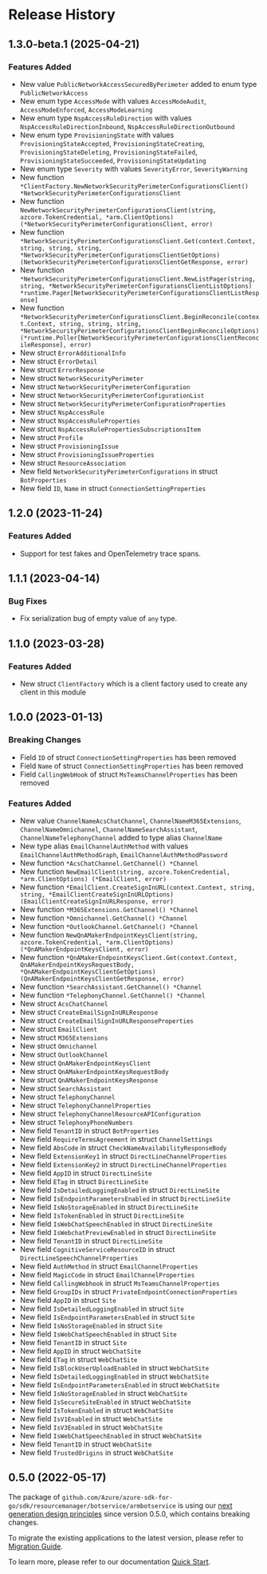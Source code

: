 # Release History

## 1.3.0-beta.1 (2025-04-21)
### Features Added

- New value `PublicNetworkAccessSecuredByPerimeter` added to enum type `PublicNetworkAccess`
- New enum type `AccessMode` with values `AccessModeAudit`, `AccessModeEnforced`, `AccessModeLearning`
- New enum type `NspAccessRuleDirection` with values `NspAccessRuleDirectionInbound`, `NspAccessRuleDirectionOutbound`
- New enum type `ProvisioningState` with values `ProvisioningStateAccepted`, `ProvisioningStateCreating`, `ProvisioningStateDeleting`, `ProvisioningStateFailed`, `ProvisioningStateSucceeded`, `ProvisioningStateUpdating`
- New enum type `Severity` with values `SeverityError`, `SeverityWarning`
- New function `*ClientFactory.NewNetworkSecurityPerimeterConfigurationsClient() *NetworkSecurityPerimeterConfigurationsClient`
- New function `NewNetworkSecurityPerimeterConfigurationsClient(string, azcore.TokenCredential, *arm.ClientOptions) (*NetworkSecurityPerimeterConfigurationsClient, error)`
- New function `*NetworkSecurityPerimeterConfigurationsClient.Get(context.Context, string, string, string, *NetworkSecurityPerimeterConfigurationsClientGetOptions) (NetworkSecurityPerimeterConfigurationsClientGetResponse, error)`
- New function `*NetworkSecurityPerimeterConfigurationsClient.NewListPager(string, string, *NetworkSecurityPerimeterConfigurationsClientListOptions) *runtime.Pager[NetworkSecurityPerimeterConfigurationsClientListResponse]`
- New function `*NetworkSecurityPerimeterConfigurationsClient.BeginReconcile(context.Context, string, string, string, *NetworkSecurityPerimeterConfigurationsClientBeginReconcileOptions) (*runtime.Poller[NetworkSecurityPerimeterConfigurationsClientReconcileResponse], error)`
- New struct `ErrorAdditionalInfo`
- New struct `ErrorDetail`
- New struct `ErrorResponse`
- New struct `NetworkSecurityPerimeter`
- New struct `NetworkSecurityPerimeterConfiguration`
- New struct `NetworkSecurityPerimeterConfigurationList`
- New struct `NetworkSecurityPerimeterConfigurationProperties`
- New struct `NspAccessRule`
- New struct `NspAccessRuleProperties`
- New struct `NspAccessRulePropertiesSubscriptionsItem`
- New struct `Profile`
- New struct `ProvisioningIssue`
- New struct `ProvisioningIssueProperties`
- New struct `ResourceAssociation`
- New field `NetworkSecurityPerimeterConfigurations` in struct `BotProperties`
- New field `ID`, `Name` in struct `ConnectionSettingProperties`


## 1.2.0 (2023-11-24)
### Features Added

- Support for test fakes and OpenTelemetry trace spans.


## 1.1.1 (2023-04-14)
### Bug Fixes

- Fix serialization bug of empty value of `any` type.

## 1.1.0 (2023-03-28)
### Features Added

- New struct `ClientFactory` which is a client factory used to create any client in this module


## 1.0.0 (2023-01-13)
### Breaking Changes

- Field `ID` of struct `ConnectionSettingProperties` has been removed
- Field `Name` of struct `ConnectionSettingProperties` has been removed
- Field `CallingWebHook` of struct `MsTeamsChannelProperties` has been removed

### Features Added

- New value `ChannelNameAcsChatChannel`, `ChannelNameM365Extensions`, `ChannelNameOmnichannel`, `ChannelNameSearchAssistant`, `ChannelNameTelephonyChannel` added to type alias `ChannelName`
- New type alias `EmailChannelAuthMethod` with values `EmailChannelAuthMethodGraph`, `EmailChannelAuthMethodPassword`
- New function `*AcsChatChannel.GetChannel() *Channel`
- New function `NewEmailClient(string, azcore.TokenCredential, *arm.ClientOptions) (*EmailClient, error)`
- New function `*EmailClient.CreateSignInURL(context.Context, string, string, *EmailClientCreateSignInURLOptions) (EmailClientCreateSignInURLResponse, error)`
- New function `*M365Extensions.GetChannel() *Channel`
- New function `*Omnichannel.GetChannel() *Channel`
- New function `*OutlookChannel.GetChannel() *Channel`
- New function `NewQnAMakerEndpointKeysClient(string, azcore.TokenCredential, *arm.ClientOptions) (*QnAMakerEndpointKeysClient, error)`
- New function `*QnAMakerEndpointKeysClient.Get(context.Context, QnAMakerEndpointKeysRequestBody, *QnAMakerEndpointKeysClientGetOptions) (QnAMakerEndpointKeysClientGetResponse, error)`
- New function `*SearchAssistant.GetChannel() *Channel`
- New function `*TelephonyChannel.GetChannel() *Channel`
- New struct `AcsChatChannel`
- New struct `CreateEmailSignInURLResponse`
- New struct `CreateEmailSignInURLResponseProperties`
- New struct `EmailClient`
- New struct `M365Extensions`
- New struct `Omnichannel`
- New struct `OutlookChannel`
- New struct `QnAMakerEndpointKeysClient`
- New struct `QnAMakerEndpointKeysRequestBody`
- New struct `QnAMakerEndpointKeysResponse`
- New struct `SearchAssistant`
- New struct `TelephonyChannel`
- New struct `TelephonyChannelProperties`
- New struct `TelephonyChannelResourceAPIConfiguration`
- New struct `TelephonyPhoneNumbers`
- New field `TenantID` in struct `BotProperties`
- New field `RequireTermsAgreement` in struct `ChannelSettings`
- New field `AbsCode` in struct `CheckNameAvailabilityResponseBody`
- New field `ExtensionKey1` in struct `DirectLineChannelProperties`
- New field `ExtensionKey2` in struct `DirectLineChannelProperties`
- New field `AppID` in struct `DirectLineSite`
- New field `ETag` in struct `DirectLineSite`
- New field `IsDetailedLoggingEnabled` in struct `DirectLineSite`
- New field `IsEndpointParametersEnabled` in struct `DirectLineSite`
- New field `IsNoStorageEnabled` in struct `DirectLineSite`
- New field `IsTokenEnabled` in struct `DirectLineSite`
- New field `IsWebChatSpeechEnabled` in struct `DirectLineSite`
- New field `IsWebchatPreviewEnabled` in struct `DirectLineSite`
- New field `TenantID` in struct `DirectLineSite`
- New field `CognitiveServiceResourceID` in struct `DirectLineSpeechChannelProperties`
- New field `AuthMethod` in struct `EmailChannelProperties`
- New field `MagicCode` in struct `EmailChannelProperties`
- New field `CallingWebhook` in struct `MsTeamsChannelProperties`
- New field `GroupIDs` in struct `PrivateEndpointConnectionProperties`
- New field `AppID` in struct `Site`
- New field `IsDetailedLoggingEnabled` in struct `Site`
- New field `IsEndpointParametersEnabled` in struct `Site`
- New field `IsNoStorageEnabled` in struct `Site`
- New field `IsWebChatSpeechEnabled` in struct `Site`
- New field `TenantID` in struct `Site`
- New field `AppID` in struct `WebChatSite`
- New field `ETag` in struct `WebChatSite`
- New field `IsBlockUserUploadEnabled` in struct `WebChatSite`
- New field `IsDetailedLoggingEnabled` in struct `WebChatSite`
- New field `IsEndpointParametersEnabled` in struct `WebChatSite`
- New field `IsNoStorageEnabled` in struct `WebChatSite`
- New field `IsSecureSiteEnabled` in struct `WebChatSite`
- New field `IsTokenEnabled` in struct `WebChatSite`
- New field `IsV1Enabled` in struct `WebChatSite`
- New field `IsV3Enabled` in struct `WebChatSite`
- New field `IsWebChatSpeechEnabled` in struct `WebChatSite`
- New field `TenantID` in struct `WebChatSite`
- New field `TrustedOrigins` in struct `WebChatSite`


## 0.5.0 (2022-05-17)

The package of `github.com/Azure/azure-sdk-for-go/sdk/resourcemanager/botservice/armbotservice` is using our [next generation design principles](https://azure.github.io/azure-sdk/general_introduction.html) since version 0.5.0, which contains breaking changes.

To migrate the existing applications to the latest version, please refer to [Migration Guide](https://aka.ms/azsdk/go/mgmt/migration).

To learn more, please refer to our documentation [Quick Start](https://aka.ms/azsdk/go/mgmt).